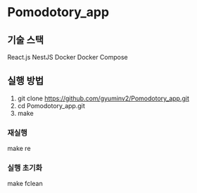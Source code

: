 # Pomodotory_app

## 기술 스택
React.js
NestJS
Docker
Docker Compose

## 실행 방법
1. git clone https://github.com/gyuminv2/Pomodotory_app.git
2. cd Pomodotory_app.git
3. make

### 재실행
make re

### 실행 초기화
make fclean
